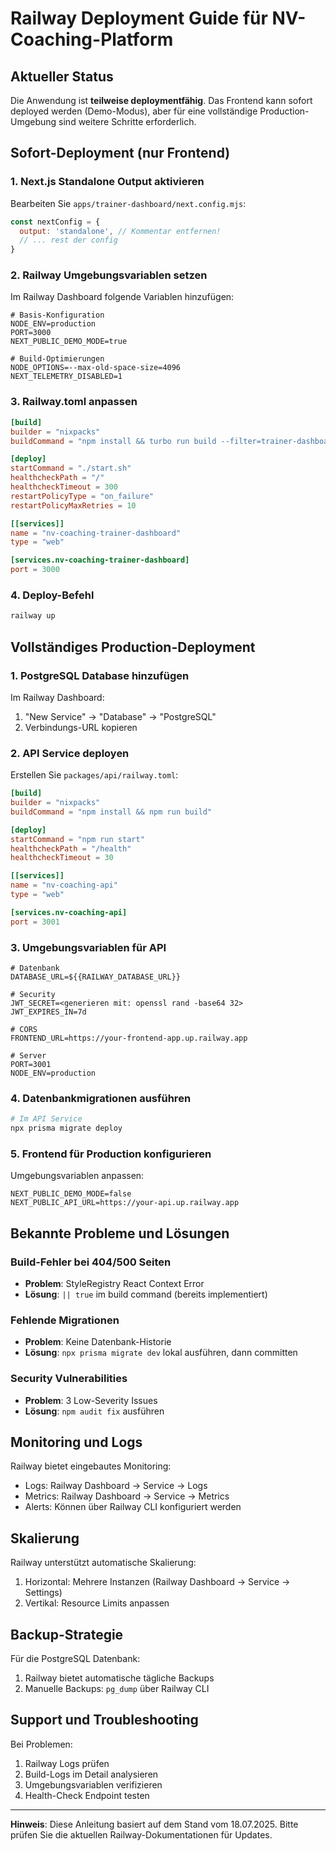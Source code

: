 # Railway Deployment Guide für NV-Coaching-Platform

## Aktueller Status

Die Anwendung ist **teilweise deploymentfähig**. Das Frontend kann sofort deployed werden (Demo-Modus), aber für eine vollständige Production-Umgebung sind weitere Schritte erforderlich.

## Sofort-Deployment (nur Frontend)

### 1. Next.js Standalone Output aktivieren

Bearbeiten Sie `apps/trainer-dashboard/next.config.mjs`:
```javascript
const nextConfig = {
  output: 'standalone', // Kommentar entfernen!
  // ... rest der config
}
```

### 2. Railway Umgebungsvariablen setzen

Im Railway Dashboard folgende Variablen hinzufügen:

```env
# Basis-Konfiguration
NODE_ENV=production
PORT=3000
NEXT_PUBLIC_DEMO_MODE=true

# Build-Optimierungen
NODE_OPTIONS=--max-old-space-size=4096
NEXT_TELEMETRY_DISABLED=1
```

### 3. Railway.toml anpassen

```toml
[build]
builder = "nixpacks"
buildCommand = "npm install && turbo run build --filter=trainer-dashboard"

[deploy]
startCommand = "./start.sh"
healthcheckPath = "/"
healthcheckTimeout = 300
restartPolicyType = "on_failure"
restartPolicyMaxRetries = 10

[[services]]
name = "nv-coaching-trainer-dashboard"
type = "web"

[services.nv-coaching-trainer-dashboard]
port = 3000
```

### 4. Deploy-Befehl

```bash
railway up
```

## Vollständiges Production-Deployment

### 1. PostgreSQL Database hinzufügen

Im Railway Dashboard:
1. "New Service" → "Database" → "PostgreSQL"
2. Verbindungs-URL kopieren

### 2. API Service deployen

Erstellen Sie `packages/api/railway.toml`:
```toml
[build]
builder = "nixpacks"
buildCommand = "npm install && npm run build"

[deploy]
startCommand = "npm run start"
healthcheckPath = "/health"
healthcheckTimeout = 30

[[services]]
name = "nv-coaching-api"
type = "web"

[services.nv-coaching-api]
port = 3001
```

### 3. Umgebungsvariablen für API

```env
# Datenbank
DATABASE_URL=${{RAILWAY_DATABASE_URL}}

# Security
JWT_SECRET=<generieren mit: openssl rand -base64 32>
JWT_EXPIRES_IN=7d

# CORS
FRONTEND_URL=https://your-frontend-app.up.railway.app

# Server
PORT=3001
NODE_ENV=production
```

### 4. Datenbankmigrationen ausführen

```bash
# Im API Service
npx prisma migrate deploy
```

### 5. Frontend für Production konfigurieren

Umgebungsvariablen anpassen:
```env
NEXT_PUBLIC_DEMO_MODE=false
NEXT_PUBLIC_API_URL=https://your-api.up.railway.app
```

## Bekannte Probleme und Lösungen

### Build-Fehler bei 404/500 Seiten
- **Problem**: StyleRegistry React Context Error
- **Lösung**: `|| true` im build command (bereits implementiert)

### Fehlende Migrationen
- **Problem**: Keine Datenbank-Historie
- **Lösung**: `npx prisma migrate dev` lokal ausführen, dann committen

### Security Vulnerabilities
- **Problem**: 3 Low-Severity Issues
- **Lösung**: `npm audit fix` ausführen

## Monitoring und Logs

Railway bietet eingebautes Monitoring:
- Logs: Railway Dashboard → Service → Logs
- Metrics: Railway Dashboard → Service → Metrics
- Alerts: Können über Railway CLI konfiguriert werden

## Skalierung

Railway unterstützt automatische Skalierung:
1. Horizontal: Mehrere Instanzen (Railway Dashboard → Service → Settings)
2. Vertikal: Resource Limits anpassen

## Backup-Strategie

Für die PostgreSQL Datenbank:
1. Railway bietet automatische tägliche Backups
2. Manuelle Backups: `pg_dump` über Railway CLI

## Support und Troubleshooting

Bei Problemen:
1. Railway Logs prüfen
2. Build-Logs im Detail analysieren
3. Umgebungsvariablen verifizieren
4. Health-Check Endpoint testen

---

**Hinweis**: Diese Anleitung basiert auf dem Stand vom 18.07.2025. Bitte prüfen Sie die aktuellen Railway-Dokumentationen für Updates.